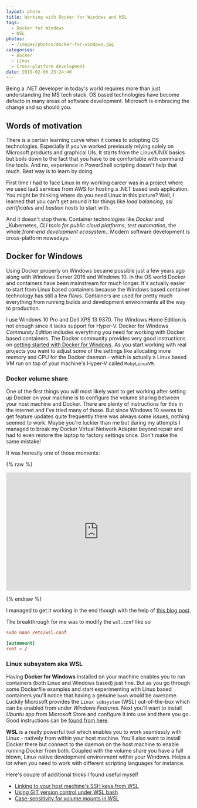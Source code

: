 ```yaml
---
layout: photo
title: Working with Docker for Windows and WSL
tags:
  - Docker for Windows
  - WSL
photos:
  - /images/photos/docker-for-windows.jpg
categories:
  - Docker
  - Linux
  - Cross-platform development
date: 2019-02-06 23:24:40
---
```



Being a .NET developer in today's world requires more than just understanding the MS tech stack. OS based technologies have become defacto in many areas of software development. Microsoft is embracing the change and so should you.

<!-- more -->

## Words of motivation

There is a certain learning curve when it comes to adopting OS technologies. Especially if you've worked previously relying solely on Microsoft products and graphical UIs. It starts from the Linux/UNIX basics but boils down to the fact that you have to be comfortable with command line tools. And no, experience in PowerShell scripting doesn't help that much. Best way is to learn by doing.

First time I had to face Linux in my working career was in a project where we used IaaS services from AWS for hosting a .NET based web application. You might be thinking where do you need Linux in this picture? Well, I learned that you can't get around it for things like _load balancing_, _ssl certificates_ and _bastion hosts_ to start with.

And it doesn't stop there. Container technologies like _Docker_ and _Kubernetes, _CLI tools for public cloud platforms_, _test automation_, the whole _front-end development ecosystem_.. Modern software development is cross-platform nowadays.

## Docker for Windows

Using Docker properly on Windows became possible just a few years ago along with Windows Server 2016 and Windows 10. In the OS world Docker and containers have been mainstream for much longer. It's actually easier to start from Linux based containers because the Windows based container technology has still a few flaws. Containers are used for pretty much everything from running builds and development environments all the way to production.

I use Windows 10 Pro and Dell XPS 13 9370. The Windows Home Edition is not enough since it lacks support for Hyper-V. Docker for Windows _Community Edition_ includes everything you need for working with Docker based containers. The Docker community provides very good instructions on [getting started with Docker for Windows](https://docs.docker.com/docker-for-windows/). As you start working with real projects you want to adjust some of the settings like allocating more memory and CPU for the Docker daemon - which is actually a Linux based VM run on top of your machine's Hyper-V called `MobyLinuxVM`.

### Docker volume share

One of the first things you will most likely want to get working after setting up Docker on your machine is to configure the volume sharing between your host machine and Docker. There are plenty of instructions for this in the internet and I've tried many of those. But since Windows 10 seems to get feature updates quite frequently there was always some issues, nothing seemed to work. Maybe you're luckier than me but during my attempts I managed to break my Docker Virtual Network Adapter beyond repair and had to even restore the laptop to factory settings once. Don't make the same mistake!

It was honestly one of those moments:

{% raw %}

<div style='position:relative; padding-bottom:calc(55.00% + 44px)'><iframe src='https://gfycat.com/ifr/ImperturbableGleamingHuman' frameborder='0' scrolling='no' width='100%' height='100%' style='position:absolute;top:0;left:0;' allowfullscreen></iframe></div>

{% endraw %}

I managed to get it working in the end though with the help of [this blog post](https://nickjanetakis.com/blog/setting-up-docker-for-windows-and-wsl-to-work-flawlessly).

The breakthrough for me was to modify the `wsl.conf` like so

```conf
sudo nano /etc/wsl.conf

[automount]
root = /
```

### Linux subsystem aka WSL

Having **Docker for Windows** installed on your machine enables you to run containers (both Linux and Windows based) just fine. But as you go through some Dockerfile examples and start experimenting with Linux based containers you'll notice that having a genuine `bash` would be awesome. Luckily Microsoft provides the `Linux subsystem` (WSL) out-of-the-box which can be enabled from under _Windows Features_. Next you'll want to install _Ubuntu_ app from Microsoft Store and configure it into use and there you go. Good instructions can be [found from here](https://nickjanetakis.com/blog/using-wsl-and-mobaxterm-to-create-a-linux-dev-environment-on-windows).

**WSL** is a really powerful tool which enables you to work seamlessly with Linux - natively from within your host machine. You'll also want to install Docker there but connect to the daemon on the host machine to enable running Docker from both. Coupled with the volume share you have a full blown, Linux native development environment within your Windows. Helps a lot when you need to work with different scripting languages for instance.

Here's couple of additional tricks I found useful myself

* [Linking to your host machine's SSH keys from WSL](https://florianbrinkmann.com/en/3436/ssh-key-and-the-windows-subsystem-for-linux/)
* [Using GIT version control under WSL bash](https://medium.com/faun/how-to-use-git-and-other-linux-tools-in-wsl-on-windows-4c0bffb68b35)
* [Case-sensitivity for volume mounts in WSL](https://blogs.msdn.microsoft.com/commandline/2018/06/14/improved-per-directory-case-sensitivity-support-in-wsl/)
